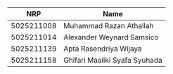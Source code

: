 
| NRP        | Name                          |
|------------|-------------------------------|
| 5025211008 | Muhammad Razan Athallah       |
| 5025211014 | Alexander Weynard Samsico     |
| 5025211139 | Apta Rasendriya Wijaya        |
| 5025211158 | Ghifari Maaliki Syafa Syuhada |
